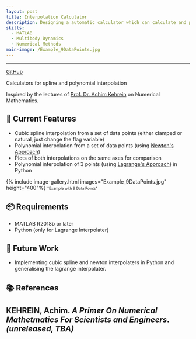 ```yaml
---
layout: post
title: Interpolation Calculator
description: Designing a automatic calculator which can calculate and plot the cubic splines and interpolated polynomials of a given set of univariate data.
skills: 
  - MATLAB
  - Multibody Dynamics
  - Numerical Methods
main-image: /Example_9DataPoints.jpg
---
```


---
[GitHub](https://github.com/jcchincheong-bb/Interpolation_Calculators)

Calculators for spline and polynomial interpolation

Inspired by the lectures of [Prof. Dr. Achim Kehrein](https://www.hochschule-rhein-waal.de/en/user/7351) on Numerical Mathematics. 

## 🔧 Current Features
- Cubic spline interpolation from a set of data points (either clamped or natural, just change the flag variable)
- Polynomial interpolation from a set of data points (using [Newton's Approach](https://en.wikipedia.org/wiki/Newton_polynomial))
- Plots of both interpolations on the same axes for comparison
- Polynomial interpolation of 3 points (using [Lagrange's Approach](https://en.wikipedia.org/wiki/Lagrange_polynomial)) in Python

{% include image-gallery.html images="Example_9DataPoints.jpg" height="400"%}
<span style="font-size: 10px">"Example with 9 Data Points"</span>  

## 📦 Requirements
- MATLAB R2018b or later
- Python (only for Lagrange Interpolater)

## 🚧 Future Work
- Implementing cubic spline and newton interpolaters in Python and generalising the lagrange interpolater.
  
## 📚 References
KEHREIN, Achim. *A Primer On Numerical Mathetmatics For Scientists and Engineers*. _(unreleased, TBA)_
---
